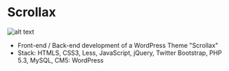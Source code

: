 # Scrollax
![alt text](https://github.com/schiz/scrollax/ishodnik.jpg "Scrollax markup")
* Front-end / Back-end development of а WordPress Theme "Scrollax"
* Stack: HTMLS, CSS3, Less, JavaScript, jQuery, Twitter Bootstrap, РНР 5.3, МySQL, СМ5: WordPress
